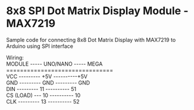 # 8x8 SPI Dot Matrix Display Module - MAX7219
Sample code for connecting 8x8 Dot Matrix Display with MAX7219 to Arduino using SPI interface

Wiring:</br>
MODULE ----- UNO/NANO ----- MEGA</br>
===============================</br>
VCC --------- +5V ----------+5V</br>
GND --------- GND --------- GND</br>
DIN --------- 11 ---------- 51</br>
CS (LOAD) --- 10 ---------- 10</br>
CLK --------- 13 ---------- 52</br>